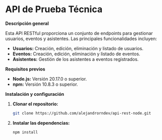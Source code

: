 # API de Prueba Técnica

**Descripción general**

Esta API RESTful proporciona un conjunto de endpoints para gestionar usuarios, eventos y asistentes. Las principales funcionalidades incluyen:

- **Usuarios:** Creación, edición, eliminación y listado de usuarios.
- **Eventos:** Creación, edición, eliminación y listado de eventos.
- **Asistentes:** Gestión de los asistentes a eventos registrados.

**Requisitos previos**

- **Node.js:** Versión 20.17.0 o superior.
- **npm:** Versión 10.8.3 o superior.

**Instalación y configuración**

1. **Clonar el repositorio:**

   ```bash
   git clone https://github.com/alejandrorndev/api-rest-node.git
   ```

2. **Instalar las dependencias:**
   ```bash
   npm install


